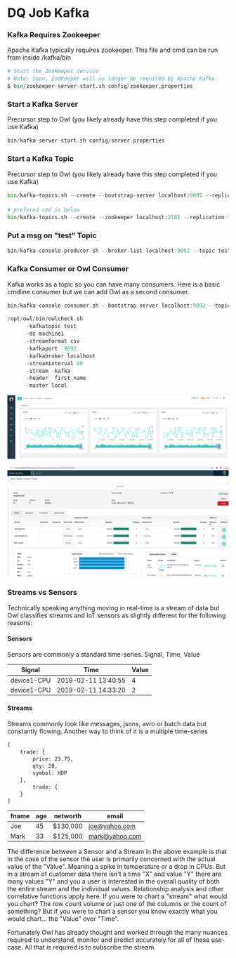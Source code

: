 # DQ Job Kafka

### Kafka Requires Zookeeper

Apache Kafka typically requires zookeeper.  This file and cmd can be run from inside /kafka/bin&#x20;

```python
# Start the ZooKeeper service
# Note: Soon, ZooKeeper will no longer be required by Apache Kafka.
$ bin/zookeeper-server-start.sh config/zookeeper.properties
```

### Start a Kafka Server

Precursor step to Owl (you likely already have this step completed if you use Kafka)

```scala
bin/kafka-server-start.sh config/server.properties
```

### Start a Kafka Topic

Precursor step to Owl (you likely already have this step completed if you use Kafka)

```python
bin/kafka-topics.sh --create --bootstrap-server localhost:9092 --replication-factor 1 --partitions 1 --topic test

# prefered cmd is below
bin/kafka-topics.sh --create --zookeeper localhost:2181 --replication-factor 1 --partitions 1 --topic test
```

### Put a msg on "test" Topic

```scala
bin/kafka-console-producer.sh --broker-list localhost:9092 --topic test
```

### Kafka Consumer or Owl Consumer

Kafka works as a topic so you can have many consumers.  Here is a basic cmdline consumer but we can add Owl as a second consumer.

```scala
bin/kafka-console-consumer.sh --bootstrap-server localhost:9092 --topic test --from-beginning
```

```scala
/opt/owl/bin/owlcheck.sh       
      -kafkatopic test
      -ds machine1
      -streamformat csv 
      -kafkaport  9092 
      -kafkabroker localhost
      -streaminterval 60
      -stream -kafka 
      -header  first_name
      -master local
```

![](../../.gitbook/assets/owl-sensor-streams.png)

![](../../.gitbook/assets/screen-shot-2021-07-06-at-9.33.58-am.png)

### Streams vs Sensors

Technically speaking anything moving in real-time is a stream of data but Owl classifies streams and IoT sensors as slightly different for the following reasons:

#### Sensors

Sensors are commonly a standard time-series. Signal, Time, Value

| Signal      | Time                | Value |
| ----------- | ------------------- | ----- |
| device1-CPU | 2019-02-11 13:40:55 | 4     |
| device1-CPU | 2019-02-11 14:33:20 | 2     |

#### Streams

Streams commonly look like messages, jsons, avro or batch data but constantly flowing.  Another way to think of it is a multiple time-series

```
[
    trade: {
        price: 23.75,
        qty: 20,
        symbol: HDP
    },
        trade: {
    }
]
```

| fname | age | networth | email          |
| ----- | --- | -------- | -------------- |
| Joe   | 45  | $130,000 | joe@yahoo.com  |
| Mark  | 33  | $125,000 | mark@yahoo.com |

The difference between a Sensor and a Stream in the above example is that in the case of the sensor the user is primarily concerned with the actual value of the "Value".  Meaning a spike in temperature or a drop in CPUs.  But in a stream of customer data there isn't a time "X" and value "Y" there are many values "Y" and you a user is interested in the overall quality of both the entire stream and the individual values.  Relationship analysis and other correlative functions apply here.  If you were to chart a "stream" what would you chart?  The row count volume or just one of the columns or the count of something?  But if you were to chart a sensor you know exactly what you would chart... the "Value" over "Time". &#x20;

Fortunately Owl has already thought and worked through the many nuances required to understand, monitor and predict accurately for all of these use-case.  All that is required is to subscribe the stream.&#x20;
